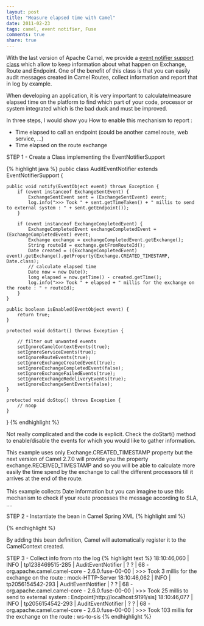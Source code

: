 ```yaml
---
layout: post
title: "Measure elapsed time with Camel"
date: 2011-02-23
tags: camel, event notifier, Fuse
comments: true
share: true
---
```


With the last version of Apache Camel, we provide a
[event notifier support class](ttp://svn.apache.org/viewvc/camel/trunk/camel-core/src/main/java/org/apache/camel/management/EventNotifierSupport.java?view=markup) which allow to keep information about what happen on Exchange, Route and Endpoint. One of the benefit of this class is that you can easily audit messages created in Camel Routes, collect information and report that in log by example.

When developing an application, it is very important to calculate/measure elapsed time on the platform to find which part of your code, processor or system integrated which is the bad duck and must be improved.

In three steps, I would show you How to enable this mechanism to report :

- Time elapsed to call an endpoint (could be another camel route, web service, ...)
- Time elapsed on the route exchange

STEP 1 - Create a Class implementing the EventNotifierSupport

{% highlight java %}
public class AuditEventNotifier extends EventNotifierSupport {

    public void notify(EventObject event) throws Exception {
        if (event instanceof ExchangeSentEvent) {
            ExchangeSentEvent sent = (ExchangeSentEvent) event;
            log.info(">>> Took " + sent.getTimeTaken() + " millis to send to external system : " + sent.getEndpoint());
        }

        if (event instanceof ExchangeCompletedEvent) {
            ExchangeCompletedEvent exchangeCompletedEvent = (ExchangeCompletedEvent) event;
            Exchange exchange = exchangeCompletedEvent.getExchange();
            String routeId = exchange.getFromRouteId();
            Date created = ((ExchangeCompletedEvent) event).getExchange().getProperty(Exchange.CREATED_TIMESTAMP, Date.class);
            // calculate elapsed time
            Date now = new Date();
            long elapsed = now.getTime() - created.getTime();
            log.info(">>> Took " + elapsed + " millis for the exchange on the route : " + routeId);
        }
    }

    public boolean isEnabled(EventObject event) {
        return true;
    }

    protected void doStart() throws Exception {

        // filter out unwanted events
        setIgnoreCamelContextEvents(true);
        setIgnoreServiceEvents(true);
        setIgnoreRouteEvents(true);
        setIgnoreExchangeCreatedEvent(true);
        setIgnoreExchangeCompletedEvent(false);
        setIgnoreExchangeFailedEvents(true);
        setIgnoreExchangeRedeliveryEvents(true);
        setIgnoreExchangeSentEvents(false);
    }

    protected void doStop() throws Exception {
        // noop
    }
}
{% endhighlight %}

Not really complicated and the code is explicit. Check the doStart() method to enable/disable the events for which you would like to gather information.

This example uses only Exchange.CREATED_TIMESTAMP property but the next version of Camel 2.7.0 will provide you the property exchange.RECEIVED_TIMESTAMP and so you will be able to calculate more easily the time spend by the exchange to call the different processors till it arrives at the end of the route.<br/><br/>This example collects Date information but you can imagine to use this mechanism to check if your route processes the message according to SLA, ....

STEP 2 - Instantiate the bean in Camel Spring XML
{% highlight xml %}
<!-- Event Notifier -->
<bean id="auditEventNotifier" class="com.sfr.audit.AuditEventNotifier">
</bean>
{% endhighlight %}    

By adding this bean definition, Camel will automatically register it to the CamelContext created.
    
STEP 3 - Collect info from nto the log
{% highlight text %}
18:10:46,060 | INFO  | tp1238469515-285 | AuditEventNotifier               | ?                                   ? | 68 - org.apache.camel.camel-core - 2.6.0.fuse-00-00 | >>> Took 3 millis for the exchange on the route : mock-HTTP-Server
18:10:46,062 | INFO  | tp2056154542-293 | AuditEventNotifier               | ?                                   ? | 68 - org.apache.camel.camel-core - 2.6.0.fuse-00-00 | >>> Took 25 millis to send to external system : Endpoint[http://localhost:9191/sis]
18:10:46,077 | INFO  | tp2056154542-293 | AuditEventNotifier               | ?                                   ? | 68 - org.apache.camel.camel-core - 2.6.0.fuse-00-00 | >>> Took 103 millis for the exchange on the route : ws-to-sis
{% endhighlight %}